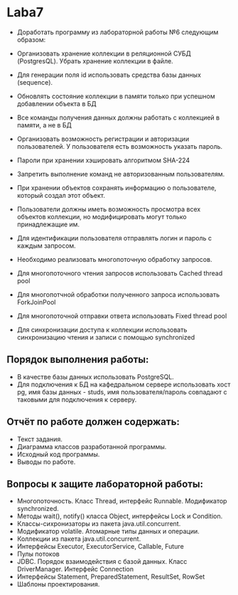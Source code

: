 # Laba7 #

* Доработать программу из лабораторной работы №6 следующим образом:

* Организовать хранение коллекции в реляционной СУБД (PostgresQL). Убрать хранение коллекции в файле.

* Для генерации поля id использовать средства базы данных (sequence).

* Обновлять состояние коллекции в памяти только при успешном добавлении объекта в БД

* Все команды получения данных должны работать с коллекцией в памяти, а не в БД

* Организовать возможность регистрации и авторизации пользователей. У пользователя есть возможность указать пароль.

* Пароли при хранении хэшировать алгоритмом SHA-224

* Запретить выполнение команд не авторизованным пользователям.

* При хранении объектов сохранять информацию о пользователе, который создал этот объект.

* Пользователи должны иметь возможность просмотра всех объектов коллекции, но модифицировать могут только принадлежащие им.

* Для идентификации пользователя отправлять логин и пароль с каждым запросом.

* Необходимо реализовать многопоточную обработку запросов.

* Для многопоточного чтения запросов использовать Cached thread pool

* Для многопотчной обработки полученного запроса использовать ForkJoinPool

* Для многопоточной отправки ответа использовать Fixed thread pool

* Для синхронизации доступа к коллекции использовать синхронизацию чтения и записи с помощью synchronized

## Порядок выполнения работы: ##

* В качестве базы данных использовать PostgreSQL.
* Для подключения к БД на кафедральном сервере использовать хост pg, имя базы данных - studs, имя пользователя/пароль совпадают с таковыми для подключения к серверу.

## Отчёт по работе должен содержать: ##

* Текст задания.
* Диаграмма классов разработанной программы.
* Исходный код программы.
* Выводы по работе.

## Вопросы к защите лабораторной работы: ##

* Многопоточность. Класс Thread, интерфейс Runnable. Модификатор synchronized.
* Методы wait(), notify() класса Object, интерфейсы Lock и Condition.
* Классы-сихронизаторы из пакета java.util.concurrent.
* Модификатор volatile. Атомарные типы данных и операции.
* Коллекции из пакета java.util.concurrent.
* Интерфейсы Executor, ExecutorService, Callable, Future
* Пулы потоков
* JDBC. Порядок взаимодействия с базой данных. Класс DriverManager. Интерфейс Connection
* Интерфейсы Statement, PreparedStatement, ResultSet, RowSet
* Шаблоны проектирования.
